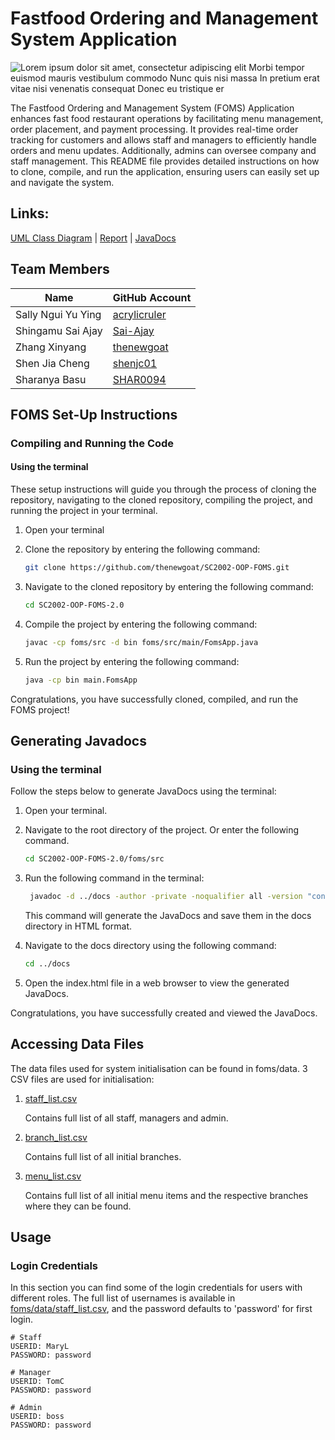 # Fastfood Ordering and Management System Application

![Lorem ipsum dolor sit amet, consectetur adipiscing elit  Morbi tempor euismod mauris vestibulum commodo  Nunc quis nisi massa  In pretium erat vitae nisi venenatis consequat  Donec eu tristique er](https://github.com/Sai-Ajay/SC2002-OOP-FOMS-2.0/assets/126130422/f2b28504-51cc-4224-ba1b-5a62934ef3d7)

The Fastfood Ordering and Management System (FOMS) Application enhances fast food restaurant operations by facilitating menu management, order placement, and payment processing. It provides real-time order tracking for customers and allows staff and managers to efficiently handle orders and menu updates. Additionally, admins can oversee company and staff management. This README file provides detailed instructions on how to clone, compile, and run the application, ensuring users can easily set up and navigate the system.

## Links: 
[UML Class Diagram](https://github.com/thenewgoat/SC2002-OOP-FOMS/tree/main/foms/umldiagram) | [Report](https://github.com/thenewgoat/SC2002-OOP-FOMS/tree/main/foms/report) | [JavaDocs](https://thenewgoat.github.io/SC2002-OOP-FOMS/sc2002_foms/module-summary.html)

## Team Members
| Name               | GitHub Account      |
| ------------------ | ------------------- |
| Sally Ngui Yu Ying | [acrylicruler](https://github.com/acrylicruler)   |
| Shingamu Sai Ajay  | [Sai-Ajay](https://github.com/Sai-Ajay)           |
| Zhang Xinyang      | [thenewgoat](https://github.com/thenewgoat)       |
| Shen Jia Cheng     | [shenjc01](https://github.com/shenjc01)           |
| Sharanya Basu      | [SHAR0094](https://github.com/SHAR0094)             |

## FOMS Set-Up Instructions
### Compiling and Running the Code
#### Using the terminal
These setup instructions will guide you through the process of cloning the repository, navigating to the cloned repository, compiling the project, and running the project in your terminal.

1. Open your terminal

2. Clone the repository by entering the following command:
   ```Bash
   git clone https://github.com/thenewgoat/SC2002-OOP-FOMS.git
   ```
3. Navigate to the cloned repository by entering the following command:
   ```Bash
   cd SC2002-OOP-FOMS-2.0
   ```
4. Compile the project by entering the following command:
   ```Bash
   javac -cp foms/src -d bin foms/src/main/FomsApp.java
   ```
5. Run the project by entering the following command:
   ```Bash
   java -cp bin main.FomsApp
   ```
Congratulations, you have successfully cloned, compiled, and run the FOMS project!

## Generating Javadocs
### Using the terminal
Follow the steps below to generate JavaDocs using the terminal:

1. Open your terminal.

2. Navigate to the root directory of the project. Or enter the following command.
   ```Bash
   cd SC2002-OOP-FOMS-2.0/foms/src
   ```
3. Run the following command in the terminal:
   ```Bash
    javadoc -d ../docs -author -private -noqualifier all -version "controllers" "enums" "interfaces" "main" "models" "services" "stores" "test" "utils" "utils.exceptions" "views"
   ```
   This command will generate the JavaDocs and save them in the docs directory in HTML format.

4. Navigate to the docs directory using the following command:
   ```Bash
   cd ../docs
   ```
5. Open the index.html file in a web browser to view the generated JavaDocs.

Congratulations, you have successfully created and viewed the JavaDocs.

## Accessing Data Files
The data files used for system initialisation can be found in foms/data. 3 CSV files are used for initialisation:
   1. [staff_list.csv](https://github.com/thenewgoat/SC2002-OOP-FOMS/blob/main/foms/data/staff_list.csv)
      <p> Contains full list of all staff, managers and admin.
      
   2. [branch_list.csv](https://github.com/thenewgoat/SC2002-OOP-FOMS/blob/main/foms/data/branch_list.csv)
      <p> Contains full list of all initial branches.
      
   3. [menu_list.csv](https://github.com/thenewgoat/SC2002-OOP-FOMS/blob/main/foms/data/menu_list.csv)
      <p> Contains full list of all initial menu items and the respective branches where they can be found.

## Usage
### Login Credentials
In this section you can find some of the login credentials for users with different roles. The full list of usernames is available in [foms/data/staff_list.csv](https://github.com/thenewgoat/SC2002-OOP-FOMS/blob/main/foms/data/staff_list.csv), and the password defaults to 'password' for first login.

```
# Staff
USERID: MaryL
PASSWORD: password

# Manager
USERID: TomC
PASSWORD: password

# Admin
USERID: boss
PASSWORD: password
```









